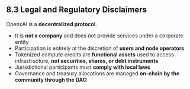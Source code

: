 ## 8.3 Legal and Regulatory Disclaimers

OpenxAI is a **decentralized protocol**.  

- It is **not a company** and does not provide services under a corporate entity  
- Participation is entirely at the discretion of **users and node operators**  
- Tokenized compute credits are **functional assets** used to access infrastructure, **not securities, shares, or debt instruments**  
- Jurisdictional participants must **comply with local laws**  
- Governance and treasury allocations are managed **on-chain by the community through the DAO**